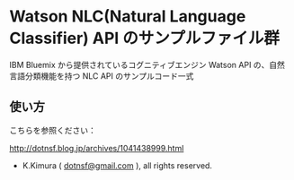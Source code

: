 # Watson NLC(Natural Language Classifier) API のサンプルファイル群

IBM Bluemix から提供されているコグニティブエンジン Watson API の、自然言語分類機能を持つ NLC API のサンプルコード一式

## 使い方

こちらを参照ください：

http://dotnsf.blog.jp/archives/1041438999.html

- K.Kimura ( dotnsf@gmail.com ), all rights reserved.


